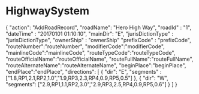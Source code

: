 # HighwaySystem

{
  "action": "AddRoadRecord",
  "roadName": "Hero High Way",
  "roadId" : "1",
  "dateTime" : "20170101 01:10:10",
  "mainDir": "E",
   "jurisDictionType" : "jurisDictionType",
   "ownerShip" : "ownerShip"
   "prefixCode" : "prefixCode",
   "routeNumber":"routeNumber",
   "modifierCode":"modifierCode",
   "mainlineCode":"mainlineCode",
   "routeTypeCode":"routeTypeCode",
   "routeOfficialName":"routeOfficialName",
   "routeFullName":"routeFullName",
   "routeAlternateName":"routeAlternateName",
   "beginPlace":"beginPlace",
   "endPlace":"endPlace",
  "directions": [
    {
      "dir": "E",
      "segments" : ["1.8,RP1,2.1,RP2,1.0","1.9,RP3,2.3,RP4,0.9,RP5,0.5"]
    },
    {
      "dir": "W",
      "segments": ["2.9,RP1,1.1,RP2,3.0","2.9,RP3,2.5,RP4,0.9,RP5,0.6"]
    }
  ]
}

